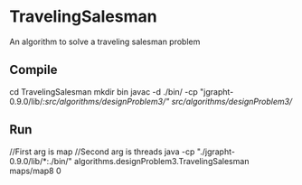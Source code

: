TravelingSalesman
=================

An algorithm to solve a traveling salesman problem


Compile
--------
cd TravelingSalesman
mkdir bin
javac -d ./bin/ -cp "jgrapht-0.9.0/lib/*:src/algorithms/designProblem3/" src/algorithms/designProblem3/*


Run  
----
//First arg is map
//Second arg is threads
java -cp "./jgrapht-0.9.0/lib/*:./bin/" algorithms.designProblem3.TravelingSalesman maps/map8 0

